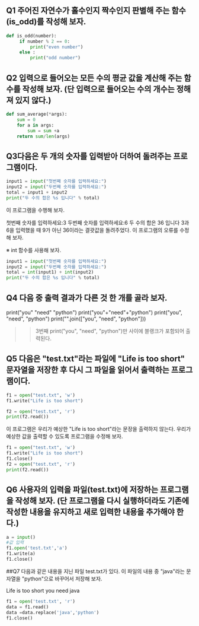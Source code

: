 ## Q1 주어진 자연수가 홀수인지 짝수인지 판별해 주는 함수(is_odd)를 작성해 보자.

~~~python
def is_odd(number):
     if number % 2 == 0:
         print("even number")
     else :
         print("odd number")
~~~


## Q2 입력으로 들어오는 모든 수의 평균 값을 계산해 주는 함수를 작성해 보자. (단 입력으로 들어오는 수의 개수는 정해져 있지 않다.)

~~~python
def sum_average(*args):
    sum = 0
    for a in args:
        sum = sum +a
    return sum/len(args)
~~~

## Q3다음은 두 개의 숫자를 입력받아 더하여 돌려주는 프로그램이다.
~~~python
input1 = input("첫번째 숫자를 입력하세요:")
input2 = input("두번째 숫자를 입력하세요:")
total = input1 + input2
print("두 수의 합은 %s 입니다" % total)
~~~

이 프로그램을 수행해 보자.

첫번째 숫자를 입력하세요:3
두번째 숫자를 입력하세요:6
두 수의 합은 36 입니다
3과 6을 입력했을 때 9가 아닌 36이라는 결괏값을 돌려주었다. 이 프로그램의 오류를 수정해 보자.

※ int 함수를 사용해 보자.

~~~python
input1 = input("첫번째 숫자를 입력하세요:")
input2 = input("두번째 숫자를 입력하세요:")
total = int(input1) + int(input2)
print("두 수의 합은 %s 입니다" % total)
~~~

## Q4 다음 중 출력 결과가 다른 것 한 개를 골라 보자.

print("you" "need" "python")
print("you"+"need"+"python")
print("you", "need", "python")
print("".join(["you", "need", "python"]))

>> 3번째 print("you", "need", "python")만 사이에 블랭크가 포함되어 출력된다.

## Q5 다음은 "test.txt"라는 파일에 "Life is too short" 문자열을 저장한 후 다시 그 파일을 읽어서 출력하는 프로그램이다.
~~~python
f1 = open("test.txt", 'w')
f1.write("Life is too short")

f2 = open("test.txt", 'r')
print(f2.read())
~~~

이 프로그램은 우리가 예상한 "Life is too short"라는 문장을 출력하지 않는다. 우리가 예상한 값을 출력할 수 있도록 프로그램을 수정해 보자.

~~~python
f1 = open("test.txt", 'w')
f1.write("Life is too short")
f1.close()
f2 = open("test.txt", 'r')
print(f2.read())
~~~

## Q6 사용자의 입력을 파일(test.txt)에 저장하는 프로그램을 작성해 보자. (단 프로그램을 다시 실행하더라도 기존에 작성한 내용을 유지하고 새로 입력한 내용을 추가해야 한다.)
~~~python
a = input()
#값 입력
f1.open('test.txt','a')
f1.write(a)
f1.close()
~~~

##Q7 다음과 같은 내용을 지닌 파일 test.txt가 있다. 이 파일의 내용 중 "java"라는 문자열을 "python"으로 바꾸어서 저장해 보자.

Life is too short
you need java

~~~python
f1 = open('test.txt', 'r')
data = f1.read()
data =data.replace('java','python')
f1.close()
~~~
